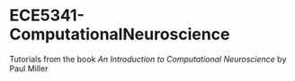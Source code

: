 # ECE5341-ComputationalNeuroscience

Tutorials from the book _An Introduction to Computational Neuroscience_ by Paul Miller
